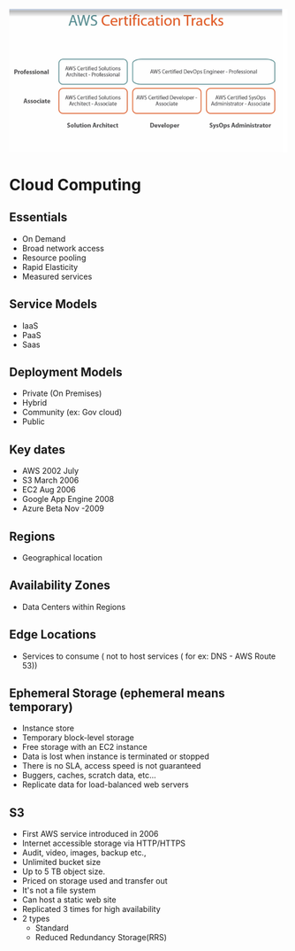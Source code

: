 ![Certification Tracks](https://github.com/sairamaj/awssolutionarchitectexam/blob/master/images/certificationtracks.png)

# Cloud Computing
## Essentials
* On Demand
* Broad network access
* Resource pooling
* Rapid Elasticity 
* Measured services

## Service Models
* IaaS
* PaaS
* Saas

## Deployment Models
* Private (On Premises)
* Hybrid
* Community (ex: Gov cloud)
* Public    

## Key dates
* AWS 2002 July
* S3 March 2006
* EC2 Aug 2006
* Google App Engine 2008
* Azure Beta Nov -2009

## Regions
* Geographical location
## Availability Zones
* Data Centers within Regions
## Edge Locations
* Services to consume ( not to host services ( for ex: DNS - AWS Route 53))

## Ephemeral Storage (ephemeral means temporary)
* Instance store
* Temporary block-level storage
* Free storage with an EC2 instance
* Data is lost when instance is terminated or stopped
* There is no SLA, access speed is not guaranteed
* Buggers, caches, scratch data, etc...
* Replicate data for load-balanced web servers

## S3
* First AWS service introduced in 2006
* Internet accessible storage via HTTP/HTTPS
* Audit, video, images, backup etc.,
* Unlimited bucket size
* Up to 5 TB object size.
* Priced on storage used and transfer out
* It's not a file system
* Can host a static web site
* Replicated 3 times for high availability
* 2 types
  * Standard
  * Reduced Redundancy Storage(RRS) 
